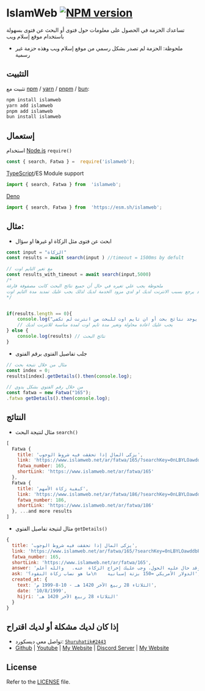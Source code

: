 
IslamWeb [![NPM version](https://img.shields.io/npm/v/islamweb.svg?style=flat-square&color=informational)](https://npmjs.com/package/islamweb)
====
تساعدك الحزمة في الحصول على معلومات حول فتوى أو البحث عن فتوى بسهولة باستخدام موقع إسلام ويب
- ملحوظة: الحزمة لم تصدر بشكل رسمي من موقع إسلام ويب وهذه حزمة غير رسمية

التثبيت
----------

تثبيت مع [npm](https://www.npmjs.com/) / [yarn](https://yarnpkg.com) / [pnpm](https://pnpm.js.org/) / [bun](https://bun.sh/):

```sh
npm install islamweb
yarn add islamweb
pnpm add islamweb
bun install islamweb
```

إستعمال
-----------------
استخدام [Node.js](https://nodejs.org/) `require()`
```js
const { search, Fatwa } =  require('islamweb');
```
[TypeScript](https://www.typescriptlang.org/)/ES Module support
```ts
import { search, Fatwa } from  'islamweb';
```
[Deno](https://deno.land)
```js
import { search, Fatwa } from  'https://esm.sh/islamweb';
```

مثال:
-----------------
- ابحث عن فتوى مثل الزكاة او غيرها او سؤال
```js
const input = "الزكاة"
const results = await search(input ) //timeout = 1500ms by defult

// مغ تغير التايم اوت
const results_with_timeout = await search(input,5000) 
/* 
ملحوظة يجب علي تغيره في حال أن جميع نتائج البحث كانت مصفوفة فارغة 
وذلك قد يرجع بسبب الانترنت لديك او لدي مزود الخدمة لديك لذلك يجب عليك تمديد مدة التايم اوت
*/


if(results.length == 0){
	console.log("لا يوجد نتائج بحث أو ان تايم اوت للبحث من انترنت لم تكفي")
	// يجب عليك اعادة محاولة وتغير مدة تايم اوت لمدة مناسبة للانترنت لديك
} else {
	console.log(results) // نتائج البحث
}
```
- جلب تفاصيل الفتوى برقم الفتوى
```js
// مثال من خلال نتيجة بحث
const index = 0;
results[index].getDetails().then(console.log);

// من خلال رقم الفتوي بشكل يدوي
const fatwa = new Fatwa("165");
.fatwa getDetails().then(console.log);
```

النتائج
-----------------
- مثال لنتيجة البحث `search()`
```js
[
  Fatwa {
    title: 'يزكى المال إذا تحققت فيه شروط الوجوب',
    link: 'https://www.islamweb.net/ar/fatwa/165/?searchKey=0nLBYLOawddbP7v2tBaR&wheretosearch=0&order=&RecID=0&srchwords=%C7%E1%D2%DF%C7%C9&R1=0&R2=0&hIndex=',
    fatwa_number: 165,
    shortLink: 'https://www.islamweb.net/ar/fatwa/165'
  },
  Fatwa {
    title: 'كيفية زكاة الأسهم',
    link: 'https://www.islamweb.net/ar/fatwa/186/?searchKey=0nLBYLOawddbP7v2tBaR&wheretosearch=0&order=&RecID=1&srchwords=%C7%E1%D2%DF%C7%C9&R1=0&R2=0&hIndex=',
    fatwa_number: 186,
    shortLink: 'https://www.islamweb.net/ar/fatwa/186'
  }, ...and more results
]
```
- مثال لنتيجة تفاصيل الفتوي `getDetails()`
```js
{
  title: 'يزكى المال إذا تحققت فيه شروط الوجوب',
  link: 'https://www.islamweb.net/ar/fatwa/165/?searchKey=0nLBYLOawddbP7v2tBaR&wheretosearch=0&order=&RecID=0&srchwords=%C7%E1%D2%DF%C7%C9&R1=0&R2=0&hIndex=',
  fatwa_number: 165,
  shortLink: 'https://www.islamweb.net/ar/fatwa/165',
  answer: 'الحمد لله والصلاة والسلام على رسول الله وبعد:          يخرج من المال ربع العشر ـ زكاة ـ إذا بلغ نصاباً، والنصاب هو عشرون مثقالاً وهو ما يعادل 85 جراما من الذهب، فإذا كان لديك مال قيمته تعادل قيمة 85 جراما من الذهب، زائداً عن حاجاتك الأصلية، وقد حال عليه الحول، وجب عليك إخراج الزكاة  عنه.   والله أعلم.',
  ask: 'ما هو نصاب زكاة النقود؟\n    الدولار الأمريكي =150 بزتة إسبانية',
  created_at: {
    text: 'الثلاثاء 28 ربيع الآخر 1420 هـ - 10-8-1999 م',
    date: '10/8/1999',
    hijri: 'الثلاثاء 28 ربيع الآخر 1420 هـ'
  }
}
```
  
إذا كان لديك مشكلة أو لديك اقتراح
------------
- تواصل معي ديسكورد: [`Shuruhatik#2443`](https://github.com/shuruhatik)
- [Github](https://github.com/shuruhatik) | [Youtube](https://www.youtube.com/@shuruhatik) | [My Website](https://www.shuruhatik.com/) | [Discord Server](http://dsc.gg/shuruhatik) | [My Website](https://www.shuruhatik.com/) 
  
License
-------

Refer to the [LICENSE](LICENSE) file.